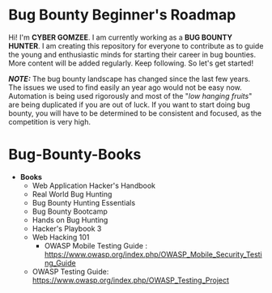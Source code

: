 # Bug Bounty Beginner's Roadmap

Hi! I'm **CYBER GOMZEE**. I am currently working as a **BUG BOUNTY HUNTER**. I am creating this repository for everyone to contribute as to guide the young and enthusiastic minds for starting their career in bug bounties. More content will be added regularly. Keep following. So let's get started!

***NOTE:*** The bug bounty landscape has changed since the last few years. The issues we used to find easily an year ago would not be easy now. Automation is being used rigorously and most of the "*low hanging fruits*" are being duplicated if you are out of luck. If you want to start doing bug bounty, you will have to be determined to be consistent and focused, as the competition is very high.


# Bug-Bounty-Books

 - **Books**
	 - Web Application Hacker's Handbook
	 - Real World Bug Hunting
	 - Bug Bounty Hunting Essentials 
	 - Bug Bounty Bootcamp 
	 - Hands on Bug Hunting 
	 - Hacker's Playbook 3 
   - Web Hacking 101
	 - OWASP Mobile Testing Guide : https://www.owasp.org/index.php/OWASP_Mobile_Security_Testing_Guide
   - OWASP Testing Guide: https://www.owasp.org/index.php/OWASP_Testing_Project
	 
